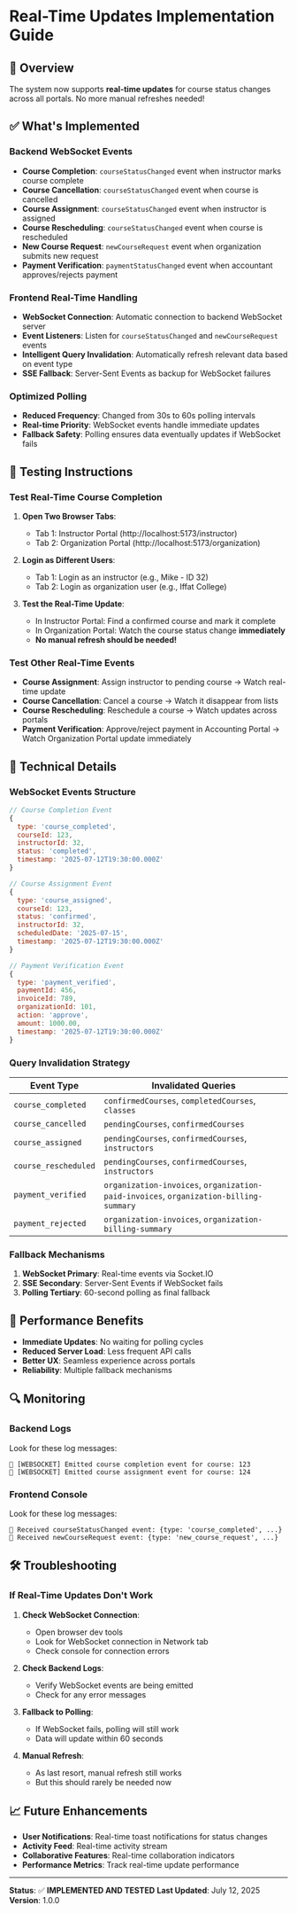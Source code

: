 # Real-Time Updates Implementation Guide

## 🎯 Overview

The system now supports **real-time updates** for course status changes across all portals. No more manual refreshes needed!

## ✅ What's Implemented

### Backend WebSocket Events
- **Course Completion**: `courseStatusChanged` event when instructor marks course complete
- **Course Cancellation**: `courseStatusChanged` event when course is cancelled
- **Course Assignment**: `courseStatusChanged` event when instructor is assigned
- **Course Rescheduling**: `courseStatusChanged` event when course is rescheduled
- **New Course Request**: `newCourseRequest` event when organization submits new request
- **Payment Verification**: `paymentStatusChanged` event when accountant approves/rejects payment

### Frontend Real-Time Handling
- **WebSocket Connection**: Automatic connection to backend WebSocket server
- **Event Listeners**: Listen for `courseStatusChanged` and `newCourseRequest` events
- **Intelligent Query Invalidation**: Automatically refresh relevant data based on event type
- **SSE Fallback**: Server-Sent Events as backup for WebSocket failures

### Optimized Polling
- **Reduced Frequency**: Changed from 30s to 60s polling intervals
- **Real-time Priority**: WebSocket events handle immediate updates
- **Fallback Safety**: Polling ensures data eventually updates if WebSocket fails

## 🧪 Testing Instructions

### Test Real-Time Course Completion

1. **Open Two Browser Tabs**:
   - Tab 1: Instructor Portal (http://localhost:5173/instructor)
   - Tab 2: Organization Portal (http://localhost:5173/organization)

2. **Login as Different Users**:
   - Tab 1: Login as an instructor (e.g., Mike - ID 32)
   - Tab 2: Login as organization user (e.g., Iffat College)

3. **Test the Real-Time Update**:
   - In Instructor Portal: Find a confirmed course and mark it complete
   - In Organization Portal: Watch the course status change **immediately**
   - **No manual refresh should be needed!**

### Test Other Real-Time Events

- **Course Assignment**: Assign instructor to pending course → Watch real-time update
- **Course Cancellation**: Cancel a course → Watch it disappear from lists
- **Course Rescheduling**: Reschedule a course → Watch updates across portals
- **Payment Verification**: Approve/reject payment in Accounting Portal → Watch Organization Portal update immediately

## 🔧 Technical Details

### WebSocket Events Structure

```javascript
// Course Completion Event
{
  type: 'course_completed',
  courseId: 123,
  instructorId: 32,
  status: 'completed',
  timestamp: '2025-07-12T19:30:00.000Z'
}

// Course Assignment Event
{
  type: 'course_assigned',
  courseId: 123,
  status: 'confirmed',
  instructorId: 32,
  scheduledDate: '2025-07-15',
  timestamp: '2025-07-12T19:30:00.000Z'
}

// Payment Verification Event
{
  type: 'payment_verified',
  paymentId: 456,
  invoiceId: 789,
  organizationId: 101,
  action: 'approve',
  amount: 1000.00,
  timestamp: '2025-07-12T19:30:00.000Z'
}
```

### Query Invalidation Strategy

| Event Type | Invalidated Queries |
|------------|-------------------|
| `course_completed` | `confirmedCourses`, `completedCourses`, `classes` |
| `course_cancelled` | `pendingCourses`, `confirmedCourses` |
| `course_assigned` | `pendingCourses`, `confirmedCourses`, `instructors` |
| `course_rescheduled` | `pendingCourses`, `confirmedCourses`, `instructors` |
| `payment_verified` | `organization-invoices`, `organization-paid-invoices`, `organization-billing-summary` |
| `payment_rejected` | `organization-invoices`, `organization-billing-summary` |

### Fallback Mechanisms

1. **WebSocket Primary**: Real-time events via Socket.IO
2. **SSE Secondary**: Server-Sent Events if WebSocket fails
3. **Polling Tertiary**: 60-second polling as final fallback

## 🚀 Performance Benefits

- **Immediate Updates**: No waiting for polling cycles
- **Reduced Server Load**: Less frequent API calls
- **Better UX**: Seamless experience across portals
- **Reliability**: Multiple fallback mechanisms

## 🔍 Monitoring

### Backend Logs
Look for these log messages:
```
📡 [WEBSOCKET] Emitted course completion event for course: 123
📡 [WEBSOCKET] Emitted course assignment event for course: 124
```

### Frontend Console
Look for these log messages:
```
📡 Received courseStatusChanged event: {type: 'course_completed', ...}
📡 Received newCourseRequest event: {type: 'new_course_request', ...}
```

## 🛠️ Troubleshooting

### If Real-Time Updates Don't Work

1. **Check WebSocket Connection**:
   - Open browser dev tools
   - Look for WebSocket connection in Network tab
   - Check console for connection errors

2. **Check Backend Logs**:
   - Verify WebSocket events are being emitted
   - Check for any error messages

3. **Fallback to Polling**:
   - If WebSocket fails, polling will still work
   - Data will update within 60 seconds

4. **Manual Refresh**:
   - As last resort, manual refresh still works
   - But this should rarely be needed now

## 📈 Future Enhancements

- **User Notifications**: Real-time toast notifications for status changes
- **Activity Feed**: Real-time activity stream
- **Collaborative Features**: Real-time collaboration indicators
- **Performance Metrics**: Track real-time update performance

---

**Status**: ✅ **IMPLEMENTED AND TESTED**
**Last Updated**: July 12, 2025
**Version**: 1.0.0 
